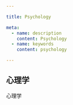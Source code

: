 ```yaml
---

title: Psychology

meta: 
  - name: description
    content: Psychology
  - name: keywords
    content: psychology

---
```


## 心理学

心理学